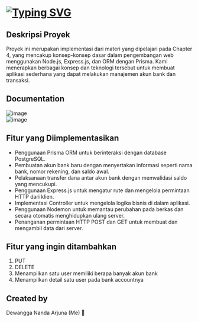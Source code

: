 # [![Typing SVG](https://readme-typing-svg.herokuapp.com?font=Fira+Code&duration=3000&pause=1000&random=false&width=435&lines=Tugas+Challenge+4+%F0%9F%93%91;Backend+Javascript;Binar+Academy+%F0%9F%8F%AB)](https://git.io/typing-svg)

## Deskripsi Proyek
Proyek ini merupakan implementasi dari materi yang dipelajari pada Chapter 4, yang mencakup konsep-konsep dasar dalam pengembangan web menggunakan Node.js, Express.js, dan ORM dengan Prisma. Kami menerapkan berbagai konsep dan teknologi tersebut untuk membuat aplikasi sederhana yang dapat melakukan manajemen akun bank dan transaksi.

## Documentation
![image](https://github.com/someth1ngs/BEJS_KM6_Dewangga-Nanda-Arjuna_Challenge-4/assets/81727953/82fff0d5-a9ff-45fe-a34b-d206b16b429c)
<br>
![image](https://github.com/someth1ngs/BEJS_KM6_Dewangga-Nanda-Arjuna_Challenge-4/assets/81727953/d7476934-23f5-4a60-a87c-7c85d7598116)


## Fitur yang Diimplementasikan
- Penggunaan Prisma ORM untuk berinteraksi dengan database PostgreSQL.
- Pembuatan akun bank baru dengan menyertakan informasi seperti nama bank, nomor rekening, dan saldo awal.
- Pelaksanaan transfer dana antar akun bank dengan memvalidasi saldo yang mencukupi.
- Penggunaan Express.js untuk mengatur rute dan mengelola permintaan HTTP dari klien.
- Implementasi Controller untuk mengelola logika bisnis di dalam aplikasi.
- Penggunaan Nodemon untuk memantau perubahan pada berkas dan secara otomatis menghidupkan ulang server.
- Penanganan permintaan HTTP POST dan GET untuk membuat dan mengambil data dari server.

## Fitur yang ingin ditambahkan
1. PUT
2. DELETE
3. Menampilkan satu user memiliki berapa banyak akun bank
4. Menampilkan detail satu user pada bank accountnya

## Created by
Dewangga Nanda Arjuna (Me) 👋
